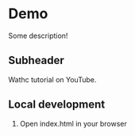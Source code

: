 # Demo

Some description!

## Subheader

Wathc tutorial on YouTube.

## Local development

1. Open index.html in your browser